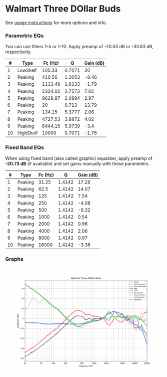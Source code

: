 # Walmart Three DOllar Buds
See [usage instructions](https://github.com/jaakkopasanen/AutoEq#usage) for more options and info.

### Parametric EQs
You can use filters 1-5 or 1-10. Apply preamp of -20.03 dB or -33.83 dB, respectively.

|   # | Type      |   Fc (Hz) |      Q |   Gain (dB) |
|-----|-----------|-----------|--------|-------------|
|   1 | LowShelf  |    105.33 | 0.7071 |       20    |
|   2 | Peaking   |    410.56 | 1.3053 |       -8.46 |
|   3 | Peaking   |   1113.49 | 1.6133 |       -1.79 |
|   4 | Peaking   |   2324.02 | 2.7573 |        7.02 |
|   5 | Peaking   |   9629.97 | 2.0894 |        2.97 |
|   6 | Peaking   |     20    | 0.713  |       13.79 |
|   7 | Peaking   |    134.15 | 5.3777 |        2.06 |
|   8 | Peaking   |   4727.53 | 3.8872 |        4.02 |
|   9 | Peaking   |   6444.15 | 5.9739 |       -3.4  |
|  10 | HighShelf |  10000    | 0.7071 |       -1.76 |

### Fixed Band EQs
When using fixed band (also called graphic) equalizer, apply preamp of **-20.73 dB** (if available) and set gains manually with these parameters.

|   # | Type    |   Fc (Hz) |      Q |   Gain (dB) |
|-----|---------|-----------|--------|-------------|
|   1 | Peaking |     31.25 | 1.4142 |       17.26 |
|   2 | Peaking |     62.5  | 1.4142 |       14.07 |
|   3 | Peaking |    125    | 1.4142 |        7.54 |
|   4 | Peaking |    250    | 1.4142 |       -4.08 |
|   5 | Peaking |    500    | 1.4142 |       -9.32 |
|   6 | Peaking |   1000    | 1.4142 |        0.54 |
|   7 | Peaking |   2000    | 1.4142 |        0.96 |
|   8 | Peaking |   4000    | 1.4142 |        2.06 |
|   9 | Peaking |   8000    | 1.4142 |        0.97 |
|  10 | Peaking |  16000    | 1.4142 |       -3.36 |

### Graphs
![](./Walmart%20Three%20DOllar%20Buds.png)
